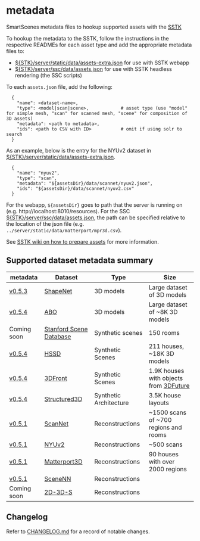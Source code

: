 # metadata
SmartScenes metadata files to hookup supported assets with the [SSTK](https://github.com/smartscenes/sstk)

To hookup the metadata to the SSTK, follow the instructions in the respective READMEs for each asset type
and add the appropriate metadata files to:
- [${STK}/server/static/data/assets-extra.json](https://github.com/smartscenes/sstk/blob/master/server/static/data/assets-extra.json) for use with SSTK webapp
- [${STK}/server/ssc/data/assets.json](https://github.com/smartscenes/sstk/blob/master/ssc/data/assets.json) for use with SSTK headless rendering (the SSC scripts)

To each `assets.json` file, add the following:
```
  {
    "name": <dataset-name>,
    "type": <model|scan|scene>,            # asset type (use "model" for simple mesh, "scan" for scanned mesh, "scene" for composition of 3D assets)
    "metadata": <path to metadata>,
    "ids": <path to CSV with ID>           # omit if using solr to search
  }
```

As an example, below is the entry for the NYUv2 dataset in [${STK}/server/static/data/assets-extra.json](https://github.com/smartscenes/sstk/blob/master/server/static/data/assets-extra.json).  
```
  {
    "name": "nyuv2",
    "type": "scan", 
    "metadata": "${assetsDir}/data/scannet/nyuv2.json",
    "ids": "${assetsDir}/data/scannet/nyuv2.csv"
  }
```
For the webapp, `${assetsDir}` goes to path that the server is running on (e.g. http://localhost:8010/resources).   For the SSC [${STK}/server/ssc/data/assets.json](https://github.com/smartscenes/sstk/blob/master/ssc/data/assets.json), the path can be specified relative to the location of the json file (e.g. `../server/static/data/matterport/mpr3d.csv`).

See [SSTK wiki on how to prepare assets](https://github.com/smartscenes/sstk/wiki/Preparing-assets-for-annotation) for more information.

## Supported dataset metadata summary

| metadata | Dataset       | Type       | Size |
| --------- |-------------|-------------| -----|
| [v0.5.3](data/shapenet) | [ShapeNet](www.shapenet.org)  | 3D models | Large dataset of 3D models |
| [v0.5.4](data/abo) | [ABO](https://amazon-berkeley-objects.s3.amazonaws.com/index.html)  | 3D models | Large dataset of ~8K 3D models |
| Coming soon |  [Stanford Scene Database](http://graphics.stanford.edu/projects/scenesynth/)    | Synthetic scenes      |  150 rooms |
| [v0.5.4](data/hssd) | [HSSD](https://3dlg-hcvc.github.io/hssd/) | Synthetic Scenes       |    211 houses, ~18K 3D models |
| [v0.5.4](data/3dfront) | [3DFront](https://tianchi.aliyun.com/specials/promotion/alibaba-3d-scene-dataset) | Synthetic Scenes       |    1.9K houses with objects from [3DFuture](https://tianchi.aliyun.com/specials/promotion/alibaba-3d-future) |
| [v0.5.4](data/structured3d) | [Structured3D](https://structured3d-dataset.org/) | Synthetic Architecture      |    3.5K house layouts |
| [v0.5.1](data/scannet) | [ScanNet](http://www.scan-net.org/)  | Reconstructions      | ~1500 scans of ~700 regions and rooms |
| [v0.5.1](data/nyuv2) | [NYUv2](https://cs.nyu.edu/~silberman/datasets/nyu_depth_v2.html)  | Reconstructions      | ~500 scans |
| [v0.5.1](data/matterport) | [Matterport3D](https://github.com/niessner/Matterport) | Reconstructions      |    90 houses with over 2000 regions |
| [v0.5.1](data/scenenn/) | [SceneNN](http://people.sutd.edu.sg/~saikit/projects/sceneNN/) | Reconstructions | |
| Coming soon | [2D-3D-S](http://buildingparser.stanford.edu/dataset.html) | Reconstructions | |

## Changelog

Refer to [CHANGELOG.md](CHANGELOG.md) for a record of notable changes.
